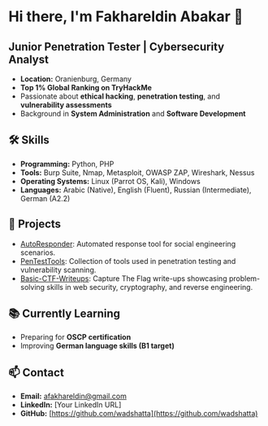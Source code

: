 # Hi there, I'm Fakhareldin Abakar 👋

## Junior Penetration Tester | Cybersecurity Analyst
- **Location:** Oranienburg, Germany
- **Top 1% Global Ranking on TryHackMe**
- Passionate about **ethical hacking**, **penetration testing**, and **vulnerability assessments**
- Background in **System Administration** and **Software Development**

## 🛠️ Skills
- **Programming:** Python, PHP
- **Tools:** Burp Suite, Nmap, Metasploit, OWASP ZAP, Wireshark, Nessus
- **Operating Systems:** Linux (Parrot OS, Kali), Windows
- **Languages:** Arabic (Native), English (Fluent), Russian (Intermediate), German (A2.2)

## 🔨 Projects
- [AutoResponder](https://github.com/wadshatta/AutoResponder): Automated response tool for social engineering scenarios.
- [PenTestTools](https://github.com/wadshatta/PenTestTools): Collection of tools used in penetration testing and vulnerability scanning.
- [Basic-CTF-Writeups](https://github.com/wadshatta/Basic-CTF-Writeups): Capture The Flag write-ups showcasing problem-solving skills in web security, cryptography, and reverse engineering.

## 📚 Currently Learning
- Preparing for **OSCP certification**
- Improving **German language skills (B1 target)**

## 📫 Contact
- **Email:** afakhareldin@gmail.com
- **LinkedIn:** [Your LinkedIn URL]
- **GitHub:** [https://github.com/wadshatta](https://github.com/wadshatta)
